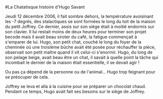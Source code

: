 #La Chatatisque histoire d'Hugo Savant

Jeudi 12 décembre 2006, il fait sombre dehors, la tempérrature avoisinant les -7 degrés, des stalactiques se sont formées le long du toit de la maison du petit Joffrey. Ce dernier, assis sur son siège était à moitié endormis sur son clavier. Il lui restait moins de deux heures pour terminer son projet becode mais il avait beau siroter du café, la fatigue commençait à s'emparer de lui. Hugo, son petit chat, couché le long du foyer de la cheminée où une troisième bûche avait été posée pour réchauffer la pièce, observait son petit maître quand il vit celui-ci s'enormir. Hugo, du long de son pelage beige, avait beau être un chat, il savait à quelle point la tâche qui incombait le dernier de la maison était essentielle, il se devait agir ! 

Ou pas ça dépend de la personne ou de l'animal... Hugo trop feignant pour se préocuper de cela.

Joffrey se leva et alla à la cuisine pour se préparer un chocolat chaud. Pendant ce temps, Hugo avait fait ses besoins sur le siège de Joffrey.